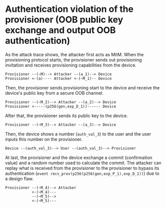 # Authentication violation of the provisioner (OOB public key exchange and output OOB authentication)

As the attack trace shows, the attacker first acts as MitM.
When the provisioning protocol starts, the provisioner sends out provisioning invitation and receives provisioning capabilities from the device.

```
Provisioner --(~M)--> Attacker --(a_1)--> Device
Provisioner <-(a)---- Attacker <-(~M_1)-- Device
```

Then, the provisioner sends provisioning start to the device and receive the device's public key from a secure OOB channel.

```
Provisioner --(~M_2)--> Attacker --(a_2)--> Device
Provisioner <-----(p256(gen,exp_D_1))------ Device
```

After that, the provisioner sends its public key to the device.
```
Provisioner --(~M_3)--> Attacker --(a_3)--> Device
```

Then, the device shows a number (`auth_val_3`) to the user and the user inputs this number on the provisioner.

```
Device --(auth_val_3)--> User --(auth_val_3)--> Provisioner
```

At last, the provisioner and the device exchange a commit (confirmation value) and a random number used to calculate the commit.
The attacker can replay what is received from the provisioner to the provisioner to bypass its authentication (`event recv_prov(p256(p256(gen,exp_P_1),exp_D_1))`) due to a design flaw.

```
Provisioner --(~M_4)--> Attacker
            <-(~M_4)---
            --(~M_5)-->
            <-(~M_5)---
```